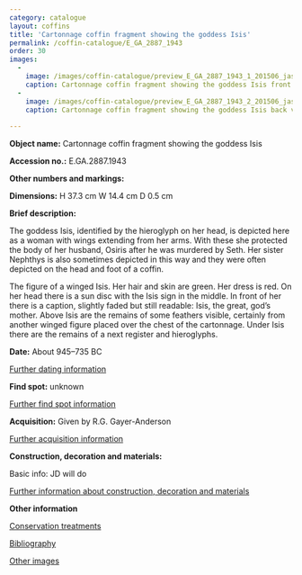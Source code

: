```yaml
---
category: catalogue
layout: coffins
title: 'Cartonnage coffin fragment showing the goddess Isis'
permalink: /coffin-catalogue/E_GA_2887_1943
order: 30
images: 
  -
    image: /images/coffin-catalogue/preview_E_GA_2887_1943_1_201506_jas244_mas.jpg
    caption: Cartonnage coffin fragment showing the goddess Isis front view
  -
    image: /images/coffin-catalogue/preview_E_GA_2887_1943_2_201506_jas244_mas.jpg
    caption: Cartonnage coffin fragment showing the goddess Isis back view with markings
   
---
```


**Object name:** 
Cartonnage coffin fragment showing the goddess Isis

**Accession no.:** 
E.GA.2887.1943

**Other numbers and markings:**
<other numbers etc.>

**Dimensions:** 
H 37.3 cm
W 14.4 cm
D 0.5 cm

**Brief description:** 

The goddess Isis, identified by the hieroglyph on her head, is depicted here as a woman with wings extending from her arms. With these she protected the body of her husband, Osiris after he was murdered by Seth. Her sister Nephthys is also sometimes depicted in this way and they were often depicted on the head and foot of a coffin. 


The figure of a winged Isis. Her hair and skin are green. Her dress is red. On her head there is a sun disc with the Isis sign in the middle. In front of her there is a caption, slightly faded but still readable: Isis, the great, god’s mother. Above Isis are the remains of some feathers visible, certainly from another winged figure placed over the chest of the cartonnage. Under Isis there are the remains of a next register and hieroglyphs.



**Date:**
About 945–735 BC

[Further dating information](/catalogue_extras/E_GA_2887_1943_dating)

**Find spot:**
unknown

[Further find spot information](/catalogue_extras/E_GA_2887_1943_findspot)

**Acquisition:**
Given by R.G. Gayer-Anderson

[Further acquisition information](/catalogue_extras/E_GA_2887_1943_acquisition)

**Construction, decoration and materials:**

Basic info: JD will do

[Further information about construction, decoration and materials](/catalogue_extras/E_GA_2887_1943_materials)


**Other information**

[Conservation treatments](/catalogue_extras/E_GA_2887_1943_conservation)

[Bibliography](/catalogue_extras/E_GA_2887_1943_bibliography)

[Other images](/catalogue_extras/E_GA_2887_1943_imagesheet)


